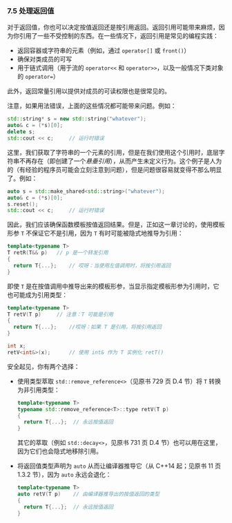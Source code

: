 ### 7.5    处理返回值

对于返回值，你也可以决定按值返回还是按引用返回。返回引用可能带来麻烦，因为你引用了一些不受控制的东西。在一些情况下，返回引用是常见的编程实践：

+ 返回容器或字符串的元素（例如，通过 `operator[]` 或 `front()`）
+ 确保对类成员的可写
+ 用于链式调用（用于流的 `operator<<` 和 `operator>>`，以及一般情况下类对象的 `operator=`）

此外，返回常量引用以提供对成员的可读权限也是很常见的。

注意，如果用法错误，上面的这些情况都可能带来问题。例如：

```c++
std::string* s = new std::string("whatever");
auto& c = (*s)[0];
delete s;
std::cout << c;		// 运行时错误
```

这里，我们获取了字符串的一个元素的引用，但是在我们使用这个引用时，底层字符串不再存在（即创建了一个*悬垂引用*），从而产生未定义行为。这个例子是人为的（有经验的程序员可能会立刻注意到问题），但是问题很容易就变得不那么明显了。例如：

```c++
auto s = std::make_shared<std::string>("whatever");
auto& c = (*s)[0];
s.reset();
std::cout << c;		// 运行时错误
```

因此，我们应该确保函数模板按值返回结果。但是，正如这一章讨论的，使用模板形参 `T` 不保证它不是引用，因为 `T` 有时可能被隐式地推导为引用：

```c++
template<typename T>
T retR(T&& p)	// p 是一个转发引用
{
  return T{...};	// 哎呀：当使用左值调用时，将按引用返回
}
```

即使 `T` 是在按值调用中推导出来的模板形参，当显示指定模板形参为引用时，它也可能成为引用类型：

```c++
template<typename T>
T retV(T p)		// 注意：T 可能是引用
{
  return T{...};	//哎呀：如果 T 是引用，将按引用返回
}

int x;
retV<int&>(x);		// 使用 int& 作为 T 实例化 retT()
```

安全起见，你有两个选择：

+ 使用类型萃取 `std::remove_reference<>`（见原书 729 页 D.4 节）将 `T` 转换为非引用类型：

  ```c++
  template<typename T>
  typename std::remove_reference<T>::type retV(T p)
  {
    return T{...};	// 永远按值返回
  }
  ```

  其它的萃取（例如 `std::decay<>`，见原书 731 页 D.4 节）也可以用在这里，因为它们也会隐式地移除引用。

+ 将返回值类型声明为 `auto` 从而让编译器推导它（从 C++14 起；见原书 11 页 1.3.2 节），因为 `auto` 永远会退化：

  ```c++
  template<typename T>
  auto retV(T p)	// 由编译器推导出的按值返回的类型
  {
    return T{...};	// 永远按值返回
  }
  ```

  